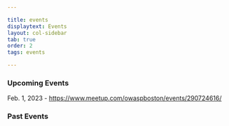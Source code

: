 ```yaml
---

title: events
displaytext: Events
layout: col-sidebar
tab: true
order: 2
tags: events

---
```

### Upcoming Events

Feb. 1, 2023 - https://www.meetup.com/owaspboston/events/290724616/

### Past Events